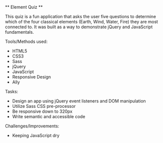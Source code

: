 ** Element Quiz **

This quiz is a fun application that asks the user five questions to determine which of the four classical elements (Earth, Wind, Water, Fire) they are most connected to. It was built as a way to demonstrate jQuery and JavaScript fundamentals.

Tools/Methods used:
- HTML5
- CSS3
- Sass
- jQuery
- JavaScript
- Responsive Design
- Ally

Tasks:
- Design an app using jQuery event listeners and DOM manipulation
- Utilize Sass CSS pre-processor
- Be responsive down to 320px
- Write semantic and accessible code

Challenges/Improvements:
- Keeping JavaScript dry


